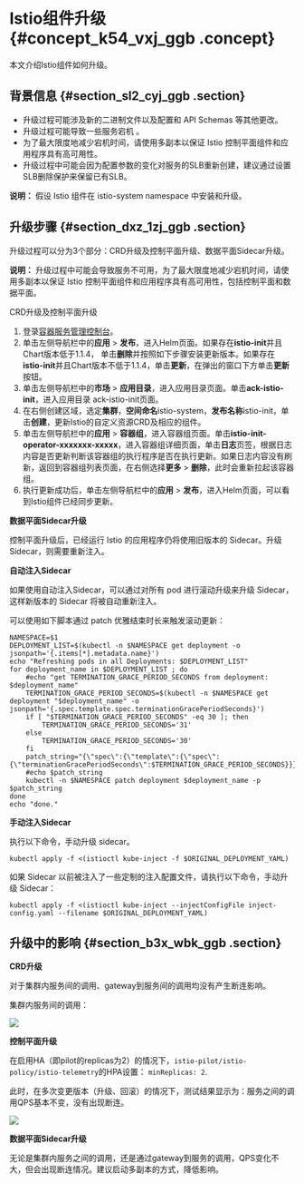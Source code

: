 # Istio组件升级 {#concept_k54_vxj_ggb .concept}

本文介绍Istio组件如何升级。

## 背景信息 {#section_sl2_cyj_ggb .section}

-   升级过程可能涉及新的二进制文件以及配置和 API Schemas 等其他更改。
-   升级过程可能导致一些服务宕机 。
-   为了最大限度地减少宕机时间，请使用多副本以保证 Istio 控制平面组件和应用程序具有高可用性。
-   升级过程中可能会因为配置参数的变化对服务的SLB重新创建，建议通过设置SLB删除保护来保留已有SLB。

**说明：** 假设 Istio 组件在 istio-system namespace 中安装和升级。

## 升级步骤 {#section_dxz_1zj_ggb .section}

升级过程可以分为3个部分：CRD升级及控制平面升级、数据平面Sidecar升级。

**说明：** 升级过程中可能会导致服务不可用，为了最大限度地减少宕机时间，请使用多副本以保证 Istio 控制平面组件和应用程序具有高可用性，包括控制平面和数据平面。

CRD升级及控制平面升级

1.  登录[容器服务管理控制台](https://cs.console.aliyun.com)。
2.  单击左侧导航栏中的**应用** \> **发布**，进入Helm页面。如果存在**istio-init**并且Chart版本低于1.1.4， 单击**删除**并按照如下步骤安装更新版本。如果存在**istio-init**并且Chart版本不低于1.1.4，单击**更新**，在弹出的窗口下方单击**更新**按钮。
3.  单击左侧导航栏中的**市场** \> **应用目录**，进入应用目录页面。单击**ack-istio-init**，进入应用目录 ack-istio-init页面。
4.  在右侧创建区域，选定**集群**，**空间命名**istio-system，**发布名称**istio-init，单击**创建**，更新Istio的自定义资源CRD及相应的组件。
5.  单击左侧导航栏中的**应用** \> **容器组**，进入容器组页面。单击**istio-init-operator-xxxxxxx-xxxxx**，进入容器组详细页面，单击**日志**页签，根据日志内容是否更新判断该容器组的执行程序是否在执行更新。如果日志内容没有刷新，返回到容器组列表页面，在右侧选择**更多** \> **删除**，此时会重新拉起该容器组。
6.  执行更新成功后，单击左侧导航栏中的**应用** \> **发布**，进入Helm页面，可以看到Istio组件已经同步更新。

**数据平面Sidecar升级**

控制平面升级后，已经运行 Istio 的应用程序仍将使用旧版本的 Sidecar。升级Sidecar，则需要重新注入。

**自动注入Sidecar**

如果使用自动注入Sidecar，可以通过对所有 pod 进行滚动升级来升级 Sidecar，这样新版本的 Sidecar 将被自动重新注入。

可以使用如下脚本通过 patch 优雅结束时长来触发滚动更新：

``` {#codeblock_o8y_n8a_d2a}
NAMESPACE=$1
DEPLOYMENT_LIST=$(kubectl -n $NAMESPACE get deployment -o jsonpath='{.items[*].metadata.name}')
echo "Refreshing pods in all Deployments: $DEPLOYMENT_LIST"
for deployment_name in $DEPLOYMENT_LIST ; do
    #echo "get TERMINATION_GRACE_PERIOD_SECONDS from deployment: $deployment_name"
    TERMINATION_GRACE_PERIOD_SECONDS=$(kubectl -n $NAMESPACE get deployment "$deployment_name" -o jsonpath='{.spec.template.spec.terminationGracePeriodSeconds}')
    if [ "$TERMINATION_GRACE_PERIOD_SECONDS" -eq 30 ]; then
        TERMINATION_GRACE_PERIOD_SECONDS='31'
    else
        TERMINATION_GRACE_PERIOD_SECONDS='30'
    fi
    patch_string="{\"spec\":{\"template\":{\"spec\":{\"terminationGracePeriodSeconds\":$TERMINATION_GRACE_PERIOD_SECONDS}}}}"
    #echo $patch_string
    kubectl -n $NAMESPACE patch deployment $deployment_name -p $patch_string
done
echo "done."
```

**手动注入Sidecar**

执行以下命令，手动升级 sidecar。

``` {#codeblock_j0u_dt9_0fy}
kubectl apply -f <(istioctl kube-inject -f $ORIGINAL_DEPLOYMENT_YAML)
```

如果 Sidecar 以前被注入了一些定制的注入配置文件，请执行以下命令，手动升级 Sidecar：

``` {#codeblock_lec_u4q_u6s}
kubectl apply -f <(istioctl kube-inject --injectConfigFile inject-config.yaml --filename $ORIGINAL_DEPLOYMENT_YAML)
```

## 升级中的影响 {#section_b3x_wbk_ggb .section}

**CRD升级**

对于集群内服务间的调用、gateway到服务间的调用均没有产生断连影响。

集群内服务间的调用：

![](http://static-aliyun-doc.oss-cn-hangzhou.aliyuncs.com/assets/img/83226/156393049735273_zh-CN.png)

**控制平面升级**

在启用HA（即pilot的replicas为2）的情况下，`istio-pilot/istio-policy/istio-telemetry`的HPA设置： `minReplicas: 2`.

此时，在多次变更版本（升级、回滚）的情况下，测试结果显示为：服务之间的调用QPS基本不变，没有出现断连。

![](http://static-aliyun-doc.oss-cn-hangzhou.aliyuncs.com/assets/img/83226/156393049735274_zh-CN.png)

**数据平面Sidecar升级**

无论是集群内服务之间的调用，还是通过gateway到服务的调用，QPS变化不大，但会出现断连情况。建议启动多副本的方式，降低影响。

